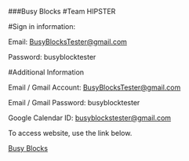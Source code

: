 ###Busy Blocks
#Team HIPSTER


#Sign in information:

Email: BusyBlocksTester@gmail.com

Password: busyblocktester

#Additional Information

Email / Gmail Account: BusyBlocksTester@gmail.com

Email / Gmail Password: busyblocktester

Google Calendar ID: busyblockstester@gmail.com


To access website, use the link below.

[Busy Blocks](http://hipster.parseapp.com/)

